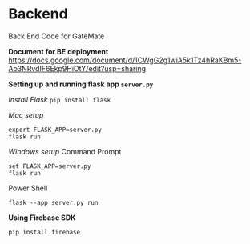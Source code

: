 # Backend
Back End Code for GateMate

**Document for BE deployment**
https://docs.google.com/document/d/1CWgG2g1wiA5k1Tz4hRaKBm5-Ao3NRvdIF6Ekp9HiOtY/edit?usp=sharing

**Setting up and running flask app `server.py`**

*Install Flask*
`pip install flask`



*Mac setup*
```
export FLASK_APP=server.py
flask run
```
*Windows setup*
Command Prompt
```
set FLASK_APP=server.py
flask run
```
Power Shell
```
flask --app server.py run
```

**Using Firebase SDK**
```
pip install firebase
```




